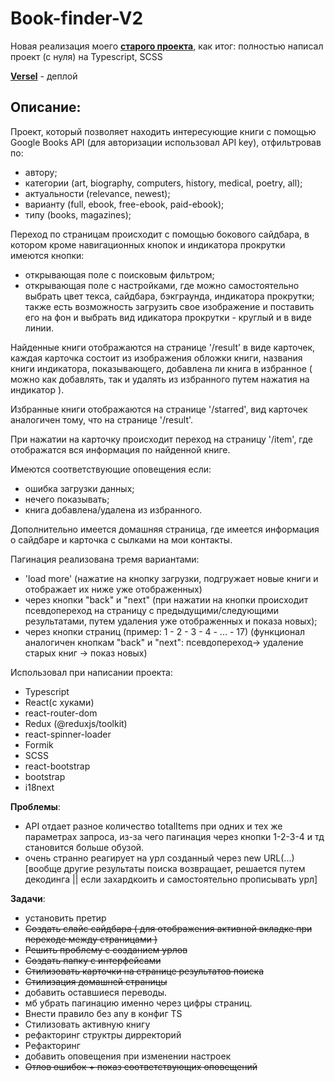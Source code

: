 # Book-finder-V2

Новая реализация моего [**старого проекта**](https://github.com/k1ntsugi1/book-finder), как итог: полностью написал проект (с нуля) на Typescript, SCSS

[**Versel**](https://book-finder-v2.vercel.app/) - деплой

## Описание:

Проект, который позволяет находить интересующие книги с помощью Google Books API (для авторизации использовал API key), отфильтровав по:
  - автору;
  - категории (art, biography, computers, history, medical, poetry, all);
  - актуальности (relevance, newest);
  - варианту (full, ebook, free-ebook, paid-ebook);
  - типу (books, magazines);

Переход по страницам происходит с помощью бокового сайдбара, в котором кроме навигационных кнопок и индикатора прокрутки имеются кнопки:
  - открывающая поле с поисковым фильтром;
  - открывающая поле с настройками, где можно самостоятельно выбрать цвет текса, сайдбара, бэкграунда, индикатора прокрутки; также есть возможность загрузить свое изображение и поставить его на фон и выбрать вид идикатора прокрутки - круглый и в виде линии.

Найденные книги отображаются на странице '/result' в виде карточек, каждая карточка состоит из изображения обложки книги, названия книги индикатора, показывающего, добавлена ли книга в избранное ( можно как добавлять, так и удалять из избранного путем нажатия на индикатор ).

Избранные книги отображаются на странице '/starred', вид карточек аналогичен тому, что на странице '/result'.

При нажатии на карточку происходит переход на страницу '/item', где отображатся вся информация по найденной книге.

Имеются соответствующие оповещения если:
  - ошибка загрузки данных;
  - нечего показывать;
  - книга добавлена/удалена из избранного.

Дополнительно имеется домашняя страница, где имеется информация о сайдбаре и карточка с сылками на мои контакты.

Пагинация реализована тремя вариантами:
  - 'load more' (нажатие на кнопку загрузки, подгружает новые книги и отображает их ниже уже отображенных)
  - через кнопки "back" и "next" (при нажатии на кнопки происходит псевдопереход на страницу с предыдущими/следующими результатами, путем удаления уже отображенных и показа новых);
  - через кнопки страниц (пример: 1 - 2 - 3 - 4 - ... - 17) (функционал аналогичен кнопкам "back" и "next": псевдопереход-> удаление старых книг -> показ новых)

Использовал при написании проекта:
 - Typescript
 - React(с хуками)
 - react-router-dom
 - Redux (@reduxjs/toolkit)
 - react-spinner-loader
 - Formik
 - SCSS
 - react-bootstrap
 - bootstrap
 - i18next
 
**Проблемы**:
  - API отдает разное количество totalItems при одних и тех же параметрах запроса, из-за чего пагинация через кнопки 1-2-3-4 и тд становится больше обузой.
  - очень странно реагирует на урл созданный через new URL(...) [вообще другие результаты поиска возвращает, решается путем декодинга || если захардкоить и самостоятельно прописывать урл]
 
**Задачи**: 
  - установить претир
  - ~~Создать слайс сайдбара ( для отображения активной вкладке при переходе между страницами )~~
  - ~~Решить проблему с созданием урлов~~
  - ~~Создать папку с интерфейсами~~
  - ~~Стилизовать карточки на странице результатов поиска~~
  - ~~Стилизация домашней страницы~~
  - добавить оставшиеся переводы.
  - мб убрать пагинацию именно через цифры страниц.
  - Внести правило без any в конфиг TS
  - Стилизовать активную книгу
  - рефакторинг структры дирректорий
  - Рефакторинг
  - добавить оповещения при изменении настроек
  - ~~Отлов ошибок + показ соответствующих оповещений~~

